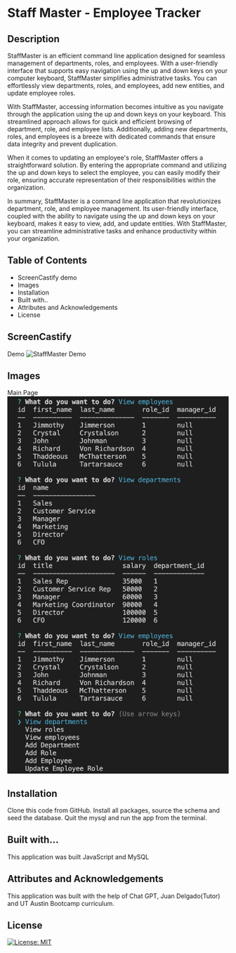 # Staff Master - Employee Tracker

## Description
StaffMaster is an efficient command line application designed for seamless management of departments, roles, and employees. With a user-friendly interface that supports easy navigation using the up and down keys on your computer keyboard, StaffMaster simplifies administrative tasks. You can effortlessly view departments, roles, and employees, add new entities, and update employee roles.

With StaffMaster, accessing information becomes intuitive as you navigate through the application using the up and down keys on your keyboard. This streamlined approach allows for quick and efficient browsing of department, role, and employee lists. Additionally, adding new departments, roles, and employees is a breeze with dedicated commands that ensure data integrity and prevent duplication.

When it comes to updating an employee's role, StaffMaster offers a straightforward solution. By entering the appropriate command and utilizing the up and down keys to select the employee, you can easily modify their role, ensuring accurate representation of their responsibilities within the organization.

In summary, StaffMaster is a command line application that revolutionizes department, role, and employee management. Its user-friendly interface, coupled with the ability to navigate using the up and down keys on your keyboard, makes it easy to view, add, and update entities. With StaffMaster, you can streamline administrative tasks and enhance productivity within your organization.


## Table of Contents
- ScreenCastify demo
- Images
- Installation
- Built with..
- Attributes and Acknowledgements
- License

## ScreenCastify 
Demo
![StaffMaster Demo](./assets/Desktop%20Recording%20-%20June%209%2C%202023%209_07%20PM%20(1).gif)
## Images
Main Page 
![Main Page](./assets/StaffManager.png)


## Installation
Clone this code from GitHub.  Install all packages, source the schema and seed the database.  Quit the mysql and run the app from the terminal.

## Built with...
This application was built JavaScript and MySQL

## Attributes and Acknowledgements
This application was built with the help of Chat GPT, Juan Delgado(Tutor) and UT Austin Bootcamp curriculum.

## License

[![License: MIT](https://img.shields.io/badge/License-MIT-yellow.svg)](https://opensource.org/licenses/MIT)